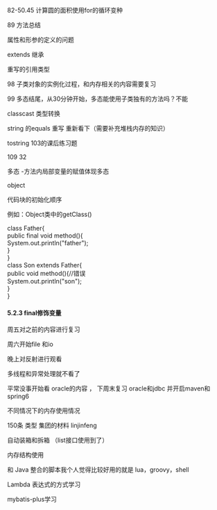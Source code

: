 82-50.45  计算圆的面积使用for的循环变种

89  方法总结

属性和形参的定义的问题

extends  继承 

重写的引用类型


98     子类对象的实例化过程，和内存相关的内容需要复习

99  多态结尾，从30分钟开始，多态能使用子类独有的方法吗？不能

classcast 类型转换


string 的equals    重写   重新看下（需要补充堆栈内存的知识）

tostring 103的课后练习题


109    32


多态 -方法内局部变量的赋值体现多态


object



代码块的初始化顺序





例如：Object类中的getClass()

class Father{  
    public final void method(){  
        System.out.println("father");  
    }  
}  
class Son extends Father{  
    public void method(){//错误  
        System.out.println("son");  
    }  
}

#### 5.2.3 final修饰变量



周五对之前的内容进行复习


周六开始file 和io

晚上对反射进行观看


多线程和异常处理就不看了


平常没事开始看 oracle的内容  ，
下周末复习   oracle和jdbc   并开启maven和spring6


不同情况下的内存使用情况





150条    类型     集团的材料   linjinfeng 

自动装箱和拆箱  （list接口使用到了）


内存结构使用


和 Java 整合的脚本我个人觉得比较好用的就是 lua，groovy，shell


Lambda 表达式的方式学习

mybatis-plus学习

